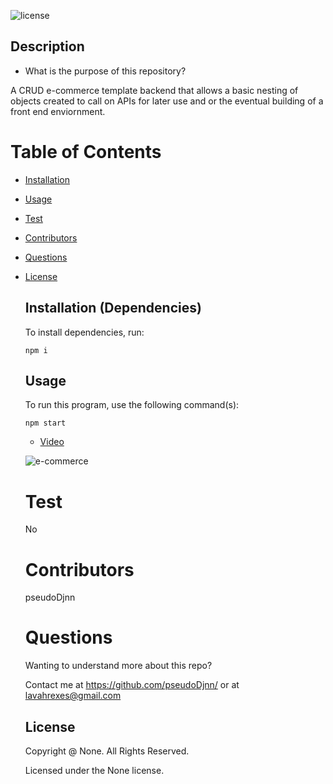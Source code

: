 ![license](https://img.shields.io/badge/license-None-yellowgreen.svg)

## Description

- What is the purpose of this repository?<br/>

A CRUD e-commerce template backend that allows a basic nesting of objects created to call on APIs for later use and or the eventual building of a front end enviornment.

# Table of Contents

- [Installation](#installation)
- [Usage](#usage)
- [Test](#test)
- [Contributors](#contributors)
- [Questions](#questions)
- [License](#license)

  ## Installation (Dependencies)

  To install dependencies, run:

  ```
  npm i
  ```

  ## Usage

  To run this program, use the following command(s):

  ```
  npm start
  ```

  - [Video](https://drive.google.com/file/d/1aG0QhJC0ZCmFX4tGO-SvkDS4_BJAnHWi/view)
  
  ![e-commerce](https://user-images.githubusercontent.com/105378214/195400403-0ae96976-9e65-4528-b8ee-ad06a2981cfd.png)

  # Test

  No

  # Contributors

  pseudoDjnn

  # Questions

  Wanting to understand more about this repo?

  Contact me at https://github.com/pseudoDjnn/ or at lavahrexes@gmail.com

  ## License

  Copyright @ None. All Rights Reserved.

  Licensed under the None license.
